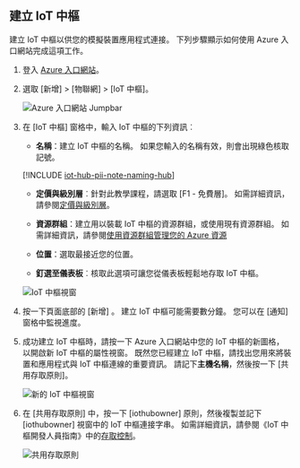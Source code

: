 ## <a name="create-an-iot-hub"></a>建立 IoT 中樞
建立 IoT 中樞以供您的模擬裝置應用程式連接。 下列步驟顯示如何使用 Azure 入口網站完成這項工作。

1. 登入 [Azure 入口網站][lnk-portal]。

1. 選取 [新增] > [物聯網] > [IoT 中樞]。
   
    ![Azure 入口網站 Jumpbar][1]

1. 在 [IoT 中樞] 窗格中，輸入 IoT 中樞的下列資訊︰

   * **名稱**：建立 IoT 中樞的名稱。 如果您輸入的名稱有效，則會出現綠色核取記號。

   [!INCLUDE [iot-hub-pii-note-naming-hub](iot-hub-pii-note-naming-hub.md)]

   * **定價與級別層**︰針對此教學課程，請選取 [F1 - 免費層]。 如需詳細資訊，請參閱[定價與級別層][lnk-pricing]。

   * **資源群組**：建立用以裝載 IoT 中樞的資源群組，或使用現有資源群組。 如需詳細資訊，請參閱[使用資源群組管理您的 Azure 資源][lnk-resource-groups]

   * **位置**：選取最接近您的位置。

   * **釘選至儀表板**︰核取此選項可讓您從儀表板輕鬆地存取 IoT 中樞。

    ![IoT 中樞視窗][2]

1. 按一下頁面底部的 [新增] 。 建立 IoT 中樞可能需要數分鐘。 您可以在 [通知] 窗格中監視進度。

1. 成功建立 IoT 中樞時，請按一下 Azure 入口網站中您的 IoT 中樞的新圖格，以開啟新 IoT 中樞的屬性視窗。 既然您已經建立 IoT 中樞，請找出您用來將裝置和應用程式與 IoT 中樞連線的重要資訊。 請記下**主機名稱**，然後按一下 [共用存取原則]。
   
    ![新的 IoT 中樞視窗][4]

1. 在 [共用存取原則] 中，按一下 [iothubowner] 原則，然後複製並記下 [iothubowner] 視窗中的 IoT 中樞連接字串。 如需詳細資訊，請參閱《IoT 中樞開發人員指南》中的[存取控制][lnk-access-control]。
   
    ![共用存取原則][5]

<!-- Images. -->
[1]: ./media/iot-hub-get-started-create-hub/create-iot-hub1.png
[2]: ./media/iot-hub-get-started-create-hub/create-iot-hub2.png
[4]: ./media/iot-hub-get-started-create-hub/create-iot-hub4.png
[5]: ./media/iot-hub-get-started-create-hub/create-iot-hub5.png

<!-- Links -->
[lnk-access-control]: ../articles/iot-hub/iot-hub-devguide-security.md
[lnk-portal]: https://portal.azure.com/
[lnk-pricing]: https://azure.microsoft.com/pricing/details/iot-hub/
[lnk-resource-groups]: ../articles/azure-resource-manager/resource-group-portal.md
